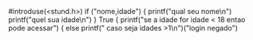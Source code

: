 #introduse(<stund.h>)
    if ("nome,idade")
    {
    printf("qual seu nome\n")
    printf("quel sua idade\n")
    }
    True
    {
    printf("se a idade for idade < 18 entao pode acessar")
    {
    else
         printf(" caso seja idades >1\n")("login negado")
